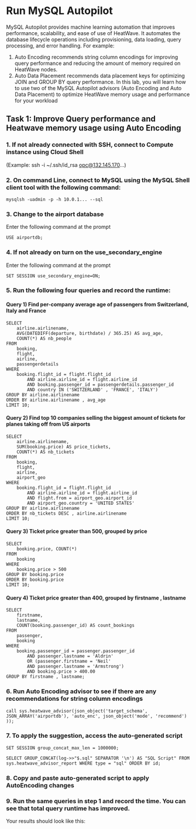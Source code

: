 # Run MySQL Autopilot
MySQL Autopilot provides machine learning automation that improves performance, scalability, and ease of use of HeatWave. It automates the database lifecycle operations including provisioning, data loading, query processing, and error handling. For example:
1. Auto Encoding recommends string column encodings for improving query performance and reducing the amount of memory required on HeatWave nodes.
2. Auto Data Placement recommends data placement keys for optimizing JOIN and GROUP BY query performance. In this lab, you will learn how to use two of the MySQL Autopilot advisors (Auto Encoding and Auto Data Placement) to optimize HeatWave memory usage and performance for your workload

## Task 1: Improve Query performance and Heatwave memory usage using Auto Encoding
### 1. If not already connected with SSH, connect to Compute instance using Cloud Shell
(Example: ssh -i ~/.ssh/id_rsa opc@132.145.170…)
### 2. On command Line, connect to MySQL using the MySQL Shell client tool with the following command:
```
mysqlsh -uadmin -p -h 10.0.1... --sql
```
### 3. Change to the airport database
Enter the following command at the prompt
```
USE airportdb;
```
### 4. If not already on turn on the use_secondary_engine
Enter the following command at the prompt
```
SET SESSION use_secondary_engine=ON;
```
### 5. Run the following four queries and record the runtime:
#### Query 1) Find per-company average age of passengers from Switzerland, Italy and France
```
SELECT
    airline.airlinename,
    AVG(DATEDIFF(departure, birthdate) / 365.25) AS avg_age,
    COUNT(*) AS nb_people
FROM
    booking,
    flight,
    airline,
    passengerdetails
WHERE
    booking.flight_id = flight.flight_id
        AND airline.airline_id = flight.airline_id
        AND booking.passenger_id = passengerdetails.passenger_id
        AND country IN ('SWITZERLAND' , 'FRANCE', 'ITALY')
GROUP BY airline.airlinename
ORDER BY airline.airlinename , avg_age
LIMIT 10;
```
#### Query 2) Find top 10 companies selling the biggest amount of tickets for planes taking off from US airports
```
SELECT
    airline.airlinename,
    SUM(booking.price) AS price_tickets,
    COUNT(*) AS nb_tickets
FROM
    booking,
    flight,
    airline,
    airport_geo
WHERE
    booking.flight_id = flight.flight_id
        AND airline.airline_id = flight.airline_id
        AND flight.from = airport_geo.airport_id
        AND airport_geo.country = 'UNITED STATES'
GROUP BY airline.airlinename
ORDER BY nb_tickets DESC , airline.airlinename
LIMIT 10;
```
#### Query 3) Ticket price greater than 500, grouped by price
```
SELECT
    booking.price, COUNT(*)
FROM
    booking
WHERE
    booking.price > 500
GROUP BY booking.price
ORDER BY booking.price
LIMIT 10;
```
#### Query 4) Ticket price greater than 400, grouped by firstname , lastname
```
SELECT
    firstname,
    lastname,
    COUNT(booking.passenger_id) AS count_bookings
FROM
    passenger,
    booking
WHERE
    booking.passenger_id = passenger.passenger_id
        AND passenger.lastname = 'Aldrin'
        OR (passenger.firstname = 'Neil'
        AND passenger.lastname = 'Armstrong')
        AND booking.price > 400.00
GROUP BY firstname , lastname;
```
### 6. Run Auto Encoding advisor to see if there are any recommendations for string column encodings
```
call sys.heatwave_advisor(json_object('target_schema', JSON_ARRAY('airportdb'), 'auto_enc', json_object('mode', 'recommend') ));
```
### 7. To apply the suggestion, access the auto-generated script
```
SET SESSION group_concat_max_len = 1000000;
```
```
SELECT GROUP_CONCAT(log->>"$.sql" SEPARATOR '\n') AS "SQL Script" FROM sys.heatwave_advisor_report WHERE type = "sql" ORDER BY id;
```
### 8. Copy and paste auto-generated script to apply AutoEncoding changes
### 9. Run the same queries in step 1 and record the time. You can see that total query runtime has improved.
Your results should look like this:
